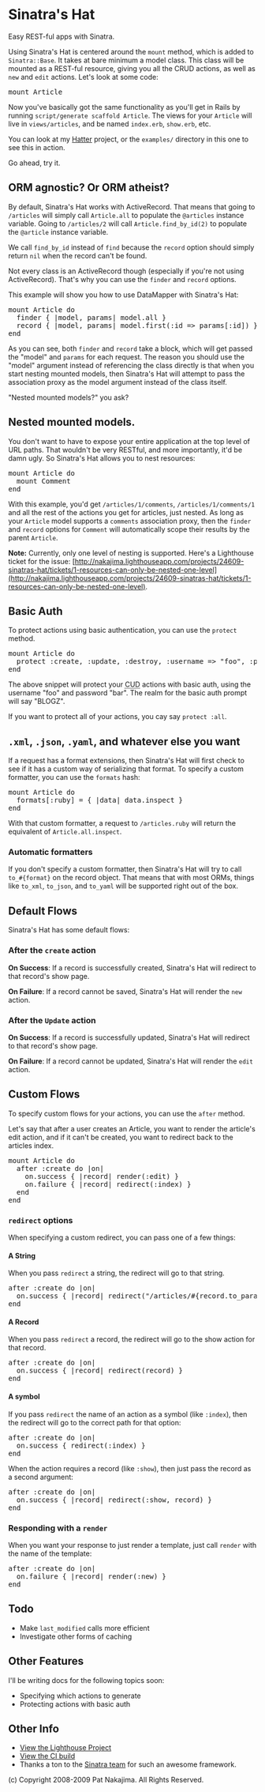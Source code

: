 # Sinatra's Hat

Easy REST-ful apps with Sinatra.

Using Sinatra's Hat is centered around the `mount` method, which is
added to `Sinatra::Base`. It takes at bare minimum a model class. This
class will be mounted as a REST-ful resource, giving you all the CRUD
actions, as well as `new` and `edit` actions. Let's look at some code:

<pre>
mount Article
</pre>

Now you've basically got the same functionality as you'll get in Rails
by running `script/generate scaffold Article`. The views for your `Article`
will live in `views/articles`, and be named `index.erb`, `show.erb`, etc.

You can look at my [Hatter](http://github.com/nakajima/hatter/tree/master)
project, or the `examples/` directory in this one to see this in action.

Go ahead, try it.

## ORM agnostic? Or ORM atheist?

By default, Sinatra's Hat works with ActiveRecord. That means that going
to `/articles` will simply call `Article.all` to populate the `@articles`
instance variable. Going to `/articles/2` will call `Article.find_by_id(2)`
to populate the `@article` instance variable.

We call `find_by_id` instead of `find` because the `record` option should
simply return `nil` when the record can't be found.

Not every class is an ActiveRecord though (especially if you're not using
ActiveRecord). That's why you can use the `finder` and `record` options.

This example will show you how to use DataMapper with Sinatra's Hat:

<pre>
mount Article do
  finder { |model, params| model.all }
  record { |model, params| model.first(:id => params[:id]) }
end
</pre>

As you can see, both `finder` and `record` take a block, which will get
passed the "model" and `params` for each request. The reason you should use
the "model" argument instead of referencing the class directly is that
when you start nesting mounted models, then Sinatra's Hat will attempt to
pass the association proxy as the model argument instead of the class itself.

"Nested mounted models?" you ask?

## Nested mounted models.

You don't want to have to expose your entire application at the top level
of URL paths. That wouldn't be very RESTful, and more importantly, it'd be
damn ugly. So Sinatra's Hat allows you to nest resources:

<pre>
mount Article do
  mount Comment
end
</pre>

With this example, you'd get `/articles/1/comments`, `/articles/1/comments/1`
and all the rest of the actions you get for articles, just nested. As long
as your `Article` model supports a `comments` association proxy, then the `finder`
and `record` options for `Comment` will automatically scope their results by
the parent `Article`.

**Note:** Currently, only one level of nesting is supported. Here's a Lighthouse
ticket for the issue: [http://nakajima.lighthouseapp.com/projects/24609-sinatras-hat/tickets/1-resources-can-only-be-nested-one-level](http://nakajima.lighthouseapp.com/projects/24609-sinatras-hat/tickets/1-resources-can-only-be-nested-one-level).

## Basic Auth

To protect actions using basic authentication, you can use the `protect` method.

<pre>
mount Article do
  protect :create, :update, :destroy, :username => "foo", :password => "bar", :realm => "BLOGZ"
end
</pre>

The above snippet will protect your <acronym title="Create|Update|Destroy">CUD</acronym>
actions with basic auth, using the username "foo" and password "bar". The realm
for the basic auth prompt will say "BLOGZ".

If you want to protect all of your actions, you cay say `protect :all`.

## `.xml`, `.json`, `.yaml`, and whatever else you want

If a request has a format extensions, then Sinatra's Hat will first check
to see if it has a custom way of serializing that format. To specify a 
custom formatter, you can use the `formats` hash:

<pre>
mount Article do
  formats[:ruby] = { |data| data.inspect }
end
</pre>

With that custom formatter, a request to `/articles.ruby` will return
the equivalent of `Article.all.inspect`.

### Automatic formatters

If you don't specify a custom formatter, then Sinatra's Hat will try to
call `to_#{format}` on the record object. That means that with most ORMs,
things like `to_xml`, `to_json`, and `to_yaml` will be supported right out
of the box.

## Default Flows

Sinatra's Hat has some default flows:

### After the `create` action

**On Success**: If a record is successfully created, Sinatra's Hat will redirect to that
record's show page.

**On Failure**: If a record cannot be saved, Sinatra's Hat will render the `new` action.

### After the `Update` action

**On Success**: If a record is successfully updated, Sinatra's Hat will redirect to that
record's show page.

**On Failure**: If a record cannot be updated, Sinatra's Hat will render the `edit` action.

## Custom Flows

To specify custom flows for your actions, you can use the `after` method.

Let's say that after a user creates an Article, you want to render the
article's edit action, and if it can't be created, you want to redirect
back to the articles index.

<pre>
mount Article do
  after :create do |on|
    on.success { |record| render(:edit) }
    on.failure { |record| redirect(:index) }
  end
end
</pre>

### `redirect` options

When specifying a custom redirect, you can pass one of a few things:

#### A String

When you pass `redirect` a string, the redirect will go to that string.

<pre>
after :create do |on|
  on.success { |record| redirect("/articles/#{record.to_param}") }
end
</pre>

#### A Record

When you pass `redirect` a record, the redirect will go to the show
action for that record.

<pre>
after :create do |on|
  on.success { |record| redirect(record) }
end
</pre>

#### A symbol

If you pass `redirect` the name of an action as a symbol (like `:index`),
then the redirect will go to the correct path for that option:

<pre>
after :create do |on|
  on.success { redirect(:index) }
end
</pre>

When the action requires a record (like `:show`), then just pass the
record as a second argument:

<pre>
after :create do |on|
  on.success { |record| redirect(:show, record) }
end
</pre>

### Responding with a `render`

When you want your response to just render a template, just call `render`
with the name of the template:

<pre>
after :create do |on|
  on.failure { |record| render(:new) }
end
</pre>

## Todo

* Make `last_modified` calls more efficient
* Investigate other forms of caching

## Other Features

I'll be writing docs for the following topics soon:

* Specifying which actions to generate
* Protecting actions with basic auth

## Other Info

* [View the Lighthouse Project](http://nakajima.lighthouseapp.com/projects/24609-sinatras-hat/overview)
* [View the CI build](http://ci.patnakajima.com/sinatra-s-hat)
* Thanks a ton to the [Sinatra team](http://github.com/sinatra) for such an
  awesome framework.

(c) Copyright 2008-2009 Pat Nakajima. All Rights Reserved. 